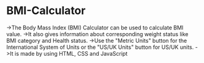 # BMI-Calculator
->The Body Mass Index (BMI) Calculator can be used to calculate BMI value. 
->It also gives information about corresponding weight status like BMI category and Health status. 
->Use the "Metric Units" button for the International System of Units or the "US/UK Units" button for US/UK units.
->It is made by using HTML, CSS and JavaScript
